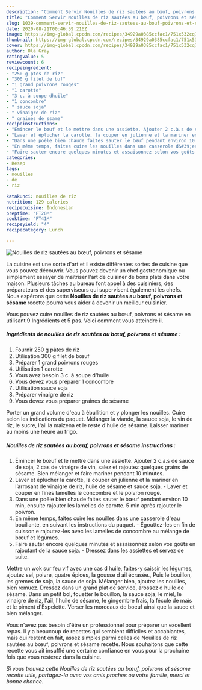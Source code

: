 ```yaml
---
description: "Comment Servir Nouilles de riz sautées au bœuf, poivrons et sésame"
title: "Comment Servir Nouilles de riz sautées au bœuf, poivrons et sésame"
slug: 1039-comment-servir-nouilles-de-riz-sautees-au-bouf-poivrons-et-sesame
date: 2020-08-21T00:46:59.216Z
image: https://img-global.cpcdn.com/recipes/34929a0385ccfac1/751x532cq70/nouilles-de-riz-sautees-au-boeuf-poivrons-et-sesame-photo-principale-de-la-recette.jpg
thumbnail: https://img-global.cpcdn.com/recipes/34929a0385ccfac1/751x532cq70/nouilles-de-riz-sautees-au-boeuf-poivrons-et-sesame-photo-principale-de-la-recette.jpg
cover: https://img-global.cpcdn.com/recipes/34929a0385ccfac1/751x532cq70/nouilles-de-riz-sautees-au-boeuf-poivrons-et-sesame-photo-principale-de-la-recette.jpg
author: Ola Gray
ratingvalue: 5
reviewcount: 6
recipeingredient:
- "250 g ptes de riz"
- "300 g filet de buf"
- "1 grand poivrons rouges"
- "1 carotte"
- "3 c. à soupe dhuile"
- "1 concombre"
- " sauce soja"
- " vinaigre de riz"
- " graines de ssame"
recipeinstructions:
- "Émincer le bœuf et le mettre dans une assiette. Ajouter 2 c.à.s de sauce de soja, 2 cas de vinaigre de vin, salez et rajoutez quelques grains de sésame. Bien mélanger et faire mariner pendant 10 minutes."
- "Laver et éplucher la carotte, la couper en julienne et la mariner en l’arrosant de vinaigre de riz, huile de sésame et sauce soja. Laver et couper en fines lamelles le concombre et le poivron rouge."
- "Dans une poêle bien chaude faites sauter le bœuf pendant environ 10 min, ensuite rajouter les lamelles de carotte. 5 min après rajouter le poivron."
- "En même temps, faites cuire les nouilles dans une casserole d&#39;eau bouillante, en suivant les instructions du paquet. Égouttez-les en fin de cuisson e rajoutez-les avec les lamelles de concombre au mélange de bœuf et légumes."
- "Faire sauter encore quelques minutes et assaisonnez selon vos goûts en rajoutant de la sauce soja. Dressez dans les assiettes et servez de suite."
categories:
- Resep
tags:
- nouilles
- de
- riz

katakunci: nouilles de riz 
nutrition: 129 calories
recipecuisine: Indonesian
preptime: "PT20M"
cooktime: "PT41M"
recipeyield: "4"
recipecategory: Lunch

---
```



![Nouilles de riz sautées au bœuf, poivrons et sésame](https://img-global.cpcdn.com/recipes/34929a0385ccfac1/751x532cq70/nouilles-de-riz-sautees-au-boeuf-poivrons-et-sesame-photo-principale-de-la-recette.jpg)

La cuisine est une sorte d'art et il existe différentes sortes de cuisine que vous pouvez découvrir. Vous pouvez devenir un chef gastronomique ou simplement essayer de maîtriser l'art de cuisiner de bons plats dans votre maison. Plusieurs tâches au bureau font appel à des cuisiniers, des préparateurs et des superviseurs qui supervisent également les chefs. Nous espérons que cette <strong> Nouilles de riz sautées au bœuf, poivrons et sésame </strong> recette pourra vous aider à devenir un meilleur cuisinier.

<!--inarticleads1-->

Vous pouvez cuire nouilles de riz sautées au bœuf, poivrons et sésame en utilisant 9 Ingrédients et 5 pas. Voici comment vous atteindre il.

##### Ingrédients de nouilles de riz sautées au bœuf, poivrons et sésame :

1. Fournir 250 g pâtes de riz
1. Utilisation 300 g filet de bœuf
1. Préparer 1 grand poivrons rouges
1. Utilisation 1 carotte
1. Vous avez besoin 3 c. à soupe d&#39;huile
1. Vous devez vous préparer 1 concombre
1. Utilisation  sauce soja
1. Préparer  vinaigre de riz
1. Vous devez vous préparer  graines de sésame


Porter un grand volume d&#39;eau à ébullition et y plonger les nouilles. Cuire selon les indications du paquet. Mélanger la viande, la sauce soja, le vin de riz, le sucre, l&#39;ail la maïzena et le reste d&#39;huile de sésame. Laisser mariner au moins une heure au frigo. 

<!--inarticleads2-->

##### Nouilles de riz sautées au bœuf, poivrons et sésame instructions :

1. Émincer le bœuf et le mettre dans une assiette. Ajouter 2 c.à.s de sauce de soja, 2 cas de vinaigre de vin, salez et rajoutez quelques grains de sésame. Bien mélanger et faire mariner pendant 10 minutes.
1. Laver et éplucher la carotte, la couper en julienne et la mariner en l’arrosant de vinaigre de riz, huile de sésame et sauce soja. - Laver et couper en fines lamelles le concombre et le poivron rouge.
1. Dans une poêle bien chaude faites sauter le bœuf pendant environ 10 min, ensuite rajouter les lamelles de carotte. 5 min après rajouter le poivron.
1. En même temps, faites cuire les nouilles dans une casserole d&#39;eau bouillante, en suivant les instructions du paquet. - Égouttez-les en fin de cuisson e rajoutez-les avec les lamelles de concombre au mélange de bœuf et légumes.
1. Faire sauter encore quelques minutes et assaisonnez selon vos goûts en rajoutant de la sauce soja. - Dressez dans les assiettes et servez de suite.


Mettre un wok sur feu vif avec une cas d huile, faites-y saissir les légumes, ajoutez sel, poivre, quatre épices, la gousse d ail écrasée., Puis le bouillon, les gremes de soja, la sauce de soja. Mélanger bien, ajoutez les nouilles, bien remuez. Dressez dans un grand plat de service, arossez d huile de sésame. Dans un petit bol, fouetter le bouillon, la sauce soja, le miel, le vinaigre de riz, l&#39;ail, l&#39;huile de sésame, le gingembre frais, la fécule de maïs et le piment d&#39;Espelette. Verser les morceaux de boeuf ainsi que la sauce et bien mélanger. 

<!--inarticleads1-->

<p>
Vous n'avez pas besoin d'être un professionnel pour préparer un excellent repas. Il y a beaucoup de recettes qui semblent difficiles et accablantes, mais qui restent en fait, assez simples parmi celles de Nouilles de riz sautées au bœuf, poivrons et sésame recette. Nous souhaitons que cette recette vous ait insufflé une certaine confiance en vous pour la prochaine fois que vous resterez dans la cuisine.
</p>

<p>
<i>Si vous trouvez cette Nouilles de riz sautées au bœuf, poivrons et sésame recette utile, partagez-la avec vos amis proches ou votre famille, merci et bonne chance.</i>
</p>
